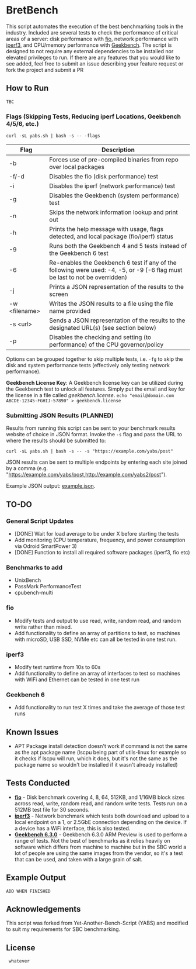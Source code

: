 # BretBench

This script automates the execution of the best benchmarking tools in the industry. Included are several tests to check the performance of critical areas of a server: disk performance with [fio](https://github.com/axboe/fio), network performance with [iperf3](https://github.com/esnet/iperf), and CPU/memory performance with [Geekbench](https://www.geekbench.com/). The script is designed to not require any external dependencies to be installed nor elevated privileges to run. If there are any features that you would like to see added, feel free to submit an issue describing your feature request or fork the project and submit a PR

## How to Run

```
TBC
```

### Flags (Skipping Tests, Reducing iperf Locations, Geekbench 4/5/6, etc.)

```
curl -sL yabs.sh | bash -s -- -flags
```

| Flag | Description |
| ---- | ----------- |
| -b | Forces use of pre-compiled binaries from repo over local packages |
| -f/-d | Disables the fio (disk performance) test |
| -i | Disables the iperf (network performance) test |
| -g | Disables the Geekbench (system performance) test |
| -n | Skips the network information lookup and print out |
| -h | Prints the help message with usage, flags detected, and local package (fio/iperf) status |
| -9 | Runs both the Geekbench 4 and 5 tests instead of the Geekbench 6 test |
| -6 | Re-enables the Geekbench 6 test if any of the following were used: -4, -5, or -9 (-6 flag must be last to not be overridden) |
| -j | Prints a JSON representation of the results to the screen |
| -w \<filename\> | Writes the JSON results to a file using the file name provided |
| -s \<url\> | Sends a JSON representation of the results to the designated URL(s) (see section below) |
| -p | Disables the checking and setting (to performance) of the CPU governor/policy |

Options can be grouped together to skip multiple tests, i.e. `-fg` to skip the disk and system performance tests (effectively only testing network performance).

**Geekbench License Key**: A Geekbench license key can be utilized during the Geekbench test to unlock all features. Simply put the email and key for the license in a file called _geekbench.license_. `echo "email@domain.com ABCDE-12345-FGHIJ-57890" > geekbench.license`

### Submitting JSON Results  (PLANNED)

Results from running this script can be sent to your benchmark results website of choice in JSON format. Invoke the `-s` flag and pass the URL to where the results should be submitted to:

```
curl -sL yabs.sh | bash -s -- -s "https://example.com/yabs/post"
```

JSON results can be sent to multiple endpoints by entering each site joined by a comma (e.g. "https://example.com/yabs/post,http://example.com/yabs2/post").



Example JSON output: [example.json](bin/example.json).

## TO-DO
### General Script Updates
- [DONE] Wait for load average to be under X before starting the tests
- Add monitoring (CPU temperature, frequency, and power consumption via Odroid SmartPower 3)
- [DONE] Function to install all required software packages (iperf3, fio etc)
### Benchmarks to add
- UnixBench
- PassMark PerformanceTest
- cpubench-multi

### fio
- Modify tests and output to use read, write, random read, and random write rather than mixed.
- Add functionality to define an array of partitions to test, so machines with microSD, USB SSD, NVMe etc can all be tested in one test run.
### iperf3
- Modify test runtime from 10s to 60s
- Add functionality to define an array of interfaces to test so machines with WiFi and Ethernet can be tested in one test run
### Geekbench 6
- Add functionality to run test X times and take the average of those test runs

## Known Issues
- APT Package install detection doesn't work if command is not the same as the apt package name (lscpu being part of utils-linux for example so it checks if lscpu will run, which it does, but it's not the same as the package name so wouldn't be installed if it wasn't already installed)

## Tests Conducted

 - **[fio](https://github.com/axboe/fio)** - Disk benchmark covering 4, 8, 64, 512KB, and 1/16MB block sizes across read, write, random read, and random write tests. Tests run on a 512MB test file for 30 seconds.
 - **[iperf3](https://github.com/esnet/iperf)** - Network benchmark which tests both download and upload to a local endpoint on a 1, or 2.5GbE connection depending on the device. If a device has a WiFi interface, this is also tested.
 - **[Geekbench 6.3.0](https://www.geekbench.com/)** - Geekbench 6.3.0 ARM Preview is used to perform a range of tests. Not the best of benchmarks as it relies heavily on software which differs from machine to machine but in the SBC world a lot of people are using the same images from the vendor, so it's a test that can be used, and taken with a large grain of salt.

## Example Output

```
ADD WHEN FINISHED
```

## Acknowledgements

This script was forked from Yet-Another-Bench-Script (YABS) and modified to suit my requirements for SBC benchmarking.

## License
```
 whatever
```
